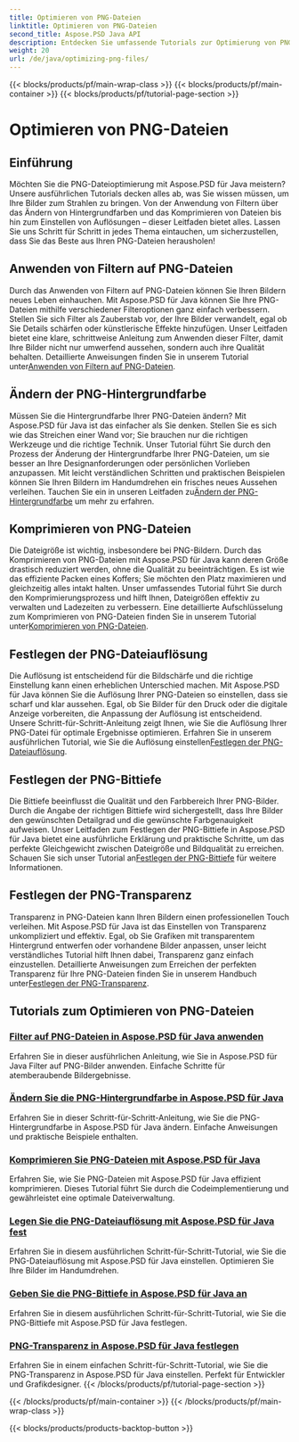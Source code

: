 ```yaml
---
title: Optimieren von PNG-Dateien
linktitle: Optimieren von PNG-Dateien
second_title: Aspose.PSD Java API
description: Entdecken Sie umfassende Tutorials zur Optimierung von PNG-Dateien mit Aspose.PSD für Java, die Filter, Änderungen der Hintergrundfarbe, Komprimierung, Auflösung, Bittiefe und Transparenz behandeln.
weight: 20
url: /de/java/optimizing-png-files/
---
```


{{< blocks/products/pf/main-wrap-class >}}
{{< blocks/products/pf/main-container >}}
{{< blocks/products/pf/tutorial-page-section >}}

# Optimieren von PNG-Dateien

## Einführung

Möchten Sie die PNG-Dateioptimierung mit Aspose.PSD für Java meistern? Unsere ausführlichen Tutorials decken alles ab, was Sie wissen müssen, um Ihre Bilder zum Strahlen zu bringen. Von der Anwendung von Filtern über das Ändern von Hintergrundfarben und das Komprimieren von Dateien bis hin zum Einstellen von Auflösungen – dieser Leitfaden bietet alles. Lassen Sie uns Schritt für Schritt in jedes Thema eintauchen, um sicherzustellen, dass Sie das Beste aus Ihren PNG-Dateien herausholen!

## Anwenden von Filtern auf PNG-Dateien

Durch das Anwenden von Filtern auf PNG-Dateien können Sie Ihren Bildern neues Leben einhauchen. Mit Aspose.PSD für Java können Sie Ihre PNG-Dateien mithilfe verschiedener Filteroptionen ganz einfach verbessern. Stellen Sie sich Filter als Zauberstab vor, der Ihre Bilder verwandelt, egal ob Sie Details schärfen oder künstlerische Effekte hinzufügen. Unser Leitfaden bietet eine klare, schrittweise Anleitung zum Anwenden dieser Filter, damit Ihre Bilder nicht nur umwerfend aussehen, sondern auch ihre Qualität behalten. Detaillierte Anweisungen finden Sie in unserem Tutorial unter[Anwenden von Filtern auf PNG-Dateien](./apply-filters-png-files/).

## Ändern der PNG-Hintergrundfarbe

Müssen Sie die Hintergrundfarbe Ihrer PNG-Dateien ändern? Mit Aspose.PSD für Java ist das einfacher als Sie denken. Stellen Sie es sich wie das Streichen einer Wand vor; Sie brauchen nur die richtigen Werkzeuge und die richtige Technik. Unser Tutorial führt Sie durch den Prozess der Änderung der Hintergrundfarbe Ihrer PNG-Dateien, um sie besser an Ihre Designanforderungen oder persönlichen Vorlieben anzupassen. Mit leicht verständlichen Schritten und praktischen Beispielen können Sie Ihren Bildern im Handumdrehen ein frisches neues Aussehen verleihen. Tauchen Sie ein in unseren Leitfaden zu[Ändern der PNG-Hintergrundfarbe](./change-png-background-color/) um mehr zu erfahren.

## Komprimieren von PNG-Dateien

Die Dateigröße ist wichtig, insbesondere bei PNG-Bildern. Durch das Komprimieren von PNG-Dateien mit Aspose.PSD für Java kann deren Größe drastisch reduziert werden, ohne die Qualität zu beeinträchtigen. Es ist wie das effiziente Packen eines Koffers; Sie möchten den Platz maximieren und gleichzeitig alles intakt halten. Unser umfassendes Tutorial führt Sie durch den Komprimierungsprozess und hilft Ihnen, Dateigrößen effektiv zu verwalten und Ladezeiten zu verbessern. Eine detaillierte Aufschlüsselung zum Komprimieren von PNG-Dateien finden Sie in unserem Tutorial unter[Komprimieren von PNG-Dateien](./compress-png-files/).

## Festlegen der PNG-Dateiauflösung

 Die Auflösung ist entscheidend für die Bildschärfe und die richtige Einstellung kann einen erheblichen Unterschied machen. Mit Aspose.PSD für Java können Sie die Auflösung Ihrer PNG-Dateien so einstellen, dass sie scharf und klar aussehen. Egal, ob Sie Bilder für den Druck oder die digitale Anzeige vorbereiten, die Anpassung der Auflösung ist entscheidend. Unsere Schritt-für-Schritt-Anleitung zeigt Ihnen, wie Sie die Auflösung Ihrer PNG-Datei für optimale Ergebnisse optimieren. Erfahren Sie in unserem ausführlichen Tutorial, wie Sie die Auflösung einstellen[Festlegen der PNG-Dateiauflösung](./set-png-file-resolution/).

## Festlegen der PNG-Bittiefe

 Die Bittiefe beeinflusst die Qualität und den Farbbereich Ihrer PNG-Bilder. Durch die Angabe der richtigen Bittiefe wird sichergestellt, dass Ihre Bilder den gewünschten Detailgrad und die gewünschte Farbgenauigkeit aufweisen. Unser Leitfaden zum Festlegen der PNG-Bittiefe in Aspose.PSD für Java bietet eine ausführliche Erklärung und praktische Schritte, um das perfekte Gleichgewicht zwischen Dateigröße und Bildqualität zu erreichen. Schauen Sie sich unser Tutorial an[Festlegen der PNG-Bittiefe](./specify-png-bit-depth/) für weitere Informationen.

## Festlegen der PNG-Transparenz

 Transparenz in PNG-Dateien kann Ihren Bildern einen professionellen Touch verleihen. Mit Aspose.PSD für Java ist das Einstellen von Transparenz unkompliziert und effektiv. Egal, ob Sie Grafiken mit transparentem Hintergrund entwerfen oder vorhandene Bilder anpassen, unser leicht verständliches Tutorial hilft Ihnen dabei, Transparenz ganz einfach einzustellen. Detaillierte Anweisungen zum Erreichen der perfekten Transparenz für Ihre PNG-Dateien finden Sie in unserem Handbuch unter[Festlegen der PNG-Transparenz](./set-png-transparency/).

## Tutorials zum Optimieren von PNG-Dateien
### [Filter auf PNG-Dateien in Aspose.PSD für Java anwenden](./apply-filters-png-files/)
Erfahren Sie in dieser ausführlichen Anleitung, wie Sie in Aspose.PSD für Java Filter auf PNG-Bilder anwenden. Einfache Schritte für atemberaubende Bildergebnisse.
### [Ändern Sie die PNG-Hintergrundfarbe in Aspose.PSD für Java](./change-png-background-color/)
Erfahren Sie in dieser Schritt-für-Schritt-Anleitung, wie Sie die PNG-Hintergrundfarbe in Aspose.PSD für Java ändern. Einfache Anweisungen und praktische Beispiele enthalten.
### [Komprimieren Sie PNG-Dateien mit Aspose.PSD für Java](./compress-png-files/)
Erfahren Sie, wie Sie PNG-Dateien mit Aspose.PSD für Java effizient komprimieren. Dieses Tutorial führt Sie durch die Codeimplementierung und gewährleistet eine optimale Dateiverwaltung.
### [Legen Sie die PNG-Dateiauflösung mit Aspose.PSD für Java fest](./set-png-file-resolution/)
Erfahren Sie in diesem ausführlichen Schritt-für-Schritt-Tutorial, wie Sie die PNG-Dateiauflösung mit Aspose.PSD für Java einstellen. Optimieren Sie Ihre Bilder im Handumdrehen.
### [Geben Sie die PNG-Bittiefe in Aspose.PSD für Java an](./specify-png-bit-depth/)
Erfahren Sie in diesem ausführlichen Schritt-für-Schritt-Tutorial, wie Sie die PNG-Bittiefe mit Aspose.PSD für Java festlegen.
### [PNG-Transparenz in Aspose.PSD für Java festlegen](./set-png-transparency/)
Erfahren Sie in einem einfachen Schritt-für-Schritt-Tutorial, wie Sie die PNG-Transparenz in Aspose.PSD für Java einstellen. Perfekt für Entwickler und Grafikdesigner.
{{< /blocks/products/pf/tutorial-page-section >}}

{{< /blocks/products/pf/main-container >}}
{{< /blocks/products/pf/main-wrap-class >}}

{{< blocks/products/products-backtop-button >}}
